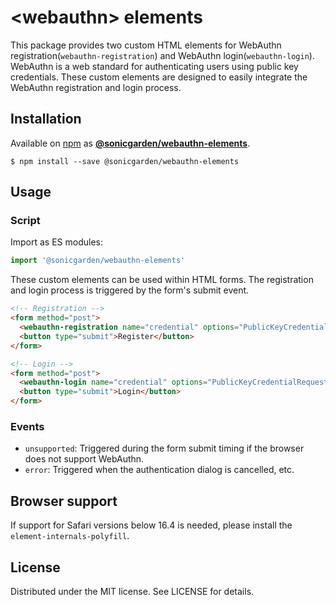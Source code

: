 # &lt;webauthn&gt; elements

This package provides two custom HTML elements for WebAuthn registration(`webauthn-registration`) and WebAuthn login(`webauthn-login`).
WebAuthn is a web standard for authenticating users using public key credentials.
These custom elements are designed to easily integrate the WebAuthn registration and login process.

## Installation
Available on [npm](https://www.npmjs.com/) as [**@sonicgarden/webauthn-elements**](https://www.npmjs.com/package/@sonicgarden/webauthn-elements).
```
$ npm install --save @sonicgarden/webauthn-elements
```

## Usage

### Script

Import as ES modules:

```js
import '@sonicgarden/webauthn-elements'
```

These custom elements can be used within HTML forms. The registration and login process is triggered by the form's submit event.

```html
<!-- Registration -->
<form method="post">
  <webauthn-registration name="credential" options="PublicKeyCredentialCreationOptionsJSON"></webauthn-registration>
  <button type="submit">Register</button>
</form>

<!-- Login -->
<form method="post">
  <webauthn-login name="credential" options="PublicKeyCredentialRequestOptionsJSON"></webauthn-login>
  <button type="submit">Login</button>
</form>
```

### Events
- `unsupported`: Triggered during the form submit timing if the browser does not support WebAuthn.
- `error`: Triggered when the authentication dialog is cancelled, etc.

## Browser support

If support for Safari versions below 16.4 is needed, please install the `element-internals-polyfill`.

## License

Distributed under the MIT license. See LICENSE for details.
